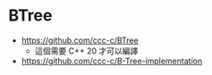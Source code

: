 # BTree

* https://github.com/ccc-c/BTree
    * 這個需要 C++ 20 才可以編譯
* https://github.com/ccc-c/B-Tree-implementation
